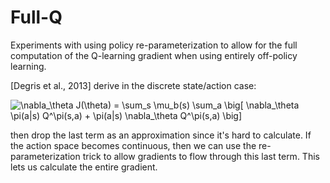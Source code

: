 # Full-Q
Experiments with using policy re-parameterization to allow for the full computation of the Q-learning gradient when using entirely off-policy learning.

[Degris et al., 2013] derive in the discrete state/action case:

![\nabla_\theta J(\theta) = \sum_s \mu_b(s) \sum_a \big\[ \nabla_\theta \pi(a|s) Q^\pi(s,a) + \pi(a|s) \nabla_\theta Q^\pi(s,a) \big\]](https://render.githubusercontent.com/render/math?math=%5Cnabla_%5Ctheta%20J(%5Ctheta)%20%3D%20%5Csum_s%20%5Cmu_b(s)%20%5Csum_a%20%5Cbig%5B%20%5Cnabla_%5Ctheta%20%5Cpi(a%7Cs)%20Q%5E%5Cpi(s%2Ca)%20%2B%20%5Cpi(a%7Cs)%20%5Cnabla_%5Ctheta%20Q%5E%5Cpi(s%2Ca)%20%5Cbig%5D)

then drop the last term as an approximation since it's hard to calculate. If the action space becomes continuous, then we can use the re-parameterization trick to allow gradients to flow through this last term. This lets us calculate the entire gradient.
